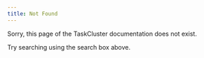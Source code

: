 ```yaml
---
title: Not Found
---
```


Sorry, this page of the TaskCluster documentation does not exist.

Try searching using the search box above.
